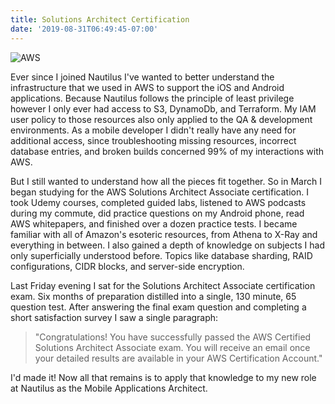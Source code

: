 ```yaml
---
title: Solutions Architect Certification
date: '2019-08-31T06:49:45-07:00'
---
```

![AWS](/img/blog/aws.jpg)

Ever since I joined Nautilus I've wanted to better understand the infrastructure that we used in AWS to support the iOS and Android applications. Because Nautilus follows the principle of least privilege however I only ever had access to S3, DynamoDb, and Terraform.  My IAM user policy to those resources also only applied to the QA & development environments.  As a mobile developer I didn't really have any need for additional access, since troubleshooting missing resources, incorrect database entries, and broken builds concerned 99% of my interactions with AWS.  

But I still wanted to understand how all the pieces fit together.  So in March I began studying for the AWS Solutions Architect Associate certification.  I took Udemy courses, completed guided labs, listened to AWS podcasts during my commute, did practice questions on my Android phone, read AWS whitepapers, and finished over a dozen practice tests. I became familiar with all of Amazon's esoteric resources, from Athena to X-Ray and everything in between.  I also gained a depth of knowledge on subjects I had only superficially understood before.  Topics like database sharding, RAID configurations, CIDR blocks, and server-side encryption. 

Last Friday evening I sat for the Solutions Architect Associate certification exam.  Six months of preparation distilled into a single, 130 minute, 65 question test.  After answering the final exam question and completing a short satisfaction survey I saw a single paragraph:

> "Congratulations! You have successfully passed the AWS Certified Solutions Architect Associate exam. You will receive an email once your detailed results are available in your AWS Certification Account."

I'd made it!  Now all that remains is to apply that knowledge to my new role at Nautilus as the Mobile Applications Architect.
